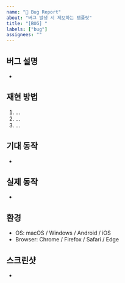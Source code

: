 ```yaml
---
name: "🐞 Bug Report"
about: "버그 발생 시 제보하는 템플릿"
title: "[BUG] "
labels: ["bug"]
assignees: ""
---
```


## 버그 설명
- <!-- 발생한 버그에 대해 간단히 설명해주세요. -->

## 재현 방법
1. ...
2. ...
3. ...

## 기대 동작
- <!-- 정상적으로 동작해야 하는 내용을 작성해주세요. -->

## 실제 동작
- <!-- 실제로 어떻게 동작했는지 작성해주세요. -->

## 환경
- OS: macOS / Windows / Android / iOS
- Browser: Chrome / Firefox / Safari / Edge

## 스크린샷
- <!-- 필요하다면 스크린샷을 첨부해주세요. -->
